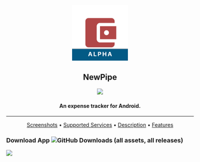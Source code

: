 <p align="center"><a href="https://newpipe.net"><img src="assets/icon/icon.png" width="150"></a></p> 
<h2 align="center"><b>NewPipe</b></h2>

<p align="center">
<a href="https://github.com/hamzahraihan/flutter_expenses_tracker/releases" alt="GitHub release"><img src="https://img.shields.io/github/release/hamzahraihan/flutter_expense_tracker.svg" ></a>
</p>

<h4 align="center">An expense tracker for Android.</h4>

<hr>
<p align="center"><a href="#screenshots">Screenshots</a> &bull; <a href="#supported-services">Supported Services</a> &bull; <a href="#description">Description</a> &bull; <a href="#features">Features</a>

### Download App ![GitHub Downloads (all assets, all releases)](https://img.shields.io/github/downloads/hamzahraihan/flutter_expense_tracker/total?color=blue)

<a href="https://github.com/hamzahraihan/flutter_expense_tracker/releases/download/v0.5.0-alpha/app-release.apk"><img src="https://playerzon.com/asset/download.png" width="200"></img></a>
